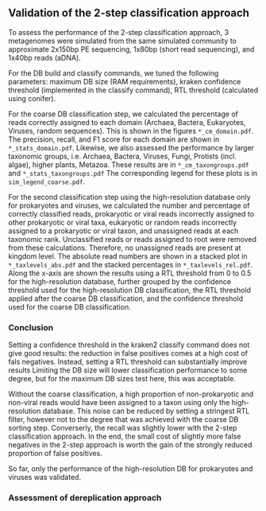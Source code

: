 ## Validation of the 2-step classification approach

To assess the performance of the 2-step classification approach, 3 metagenomes were simulated from the same simulated community to approximate 2x150bp PE sequencing, 1x80bp (short read sequencing), and 1x40bp reads (aDNA).


For the DB build and classify commands, we tuned the following parameters: maximum DB size (RAM requirements), kraken confidence threshold (implemented in the classify command), RTL threshold (calculated using conifer).


For the coarse DB classification step, we calculated the percentage of reads correctly assigned to each domain (Archaea, Bactera, Eukaryotes, Viruses, random sequences). 
This is shown in the figures ```*_cm_domain.pdf```. 
The precision, recall, and F1 score for each domain are shown in ```*_stats_domain.pdf```. 
Likewise, we also assessed the performance by larger taxonomic groups, i.e. Archaea, Bactera, Viruses, Fungi, Protists (incl. algae), higher plants, Metazoa.
These results are in ```*_cm_taxongroups.pdf``` and ```*_stats_taxongroups.pdf```
The corresponding legend for these plots is in ```sim_legend_coarse.pdf```.


For the second classification step using the high-resolution database only for prokaryotes and viruses, we calculated the number and percentage of correctly classified reads, prokaryotic or viral reads incorrectly assigned to other prokaryotic or viral taxa, eukaryotic or random reads incorrectly assigned to a prokaryotic or viral taxon, and unassigned reads at each taxonomic rank. Unclassified reads or reads assigned to root were removed from these calculations. Therefore, no unassigned reads are present at kingdom level.
The absolute read numbers are shown in a stacked plot in ```*_taxlevels_abs.pdf``` and the stacked percentages in ```*_taxlevels_rel.pdf```. Along the x-axis are shown the results using a RTL threshold from 0 to 0.5 for the high-resolution database, further grouped by the confidence threshold used for the high-resolution DB classification, the RTL threshold applied after the coarse DB classification, and the confidence threshold used for the coarse DB classification.


### Conclusion

Setting a confidence threshold in the kraken2 classify command does not give good results: the reduction in false positives comes at a high cost of fals negatives.
Instead, setting a RTL threshold can substantially improve results
Limiting the DB size will lower classification performance to some degree, but for the maximum DB sizes test here, this was acceptable.


Without the coarse classification, a high proportion of non-prokaryotic and non-viral reads would have been assigned to a taxon using only the high-resolution database.
This noise can be reduced by setting a stringest RTL filter, however not to the degree that was achieved with the coarse DB sorting step. 
Converserly, the recall was slightly lower with the 2-step classification approach. 
In the end, the small cost of slightly more false negatives in the 2-step approach is worth the gain of the strongly reduced proportion of false positives.


So far, only the performance of the high-resolution DB for prokaryotes and viruses was validated.


### Assessment of dereplication approach



